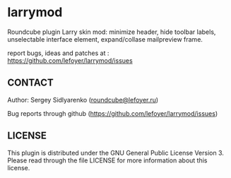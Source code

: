 larrymod
===================

Roundcube plugin Larry skin mod: minimize header, hide toolbar labels, unselectable interface element, expand/collase mailpreview frame.

report bugs, ideas and patches at : https://github.com/lefoyer/larrymod/issues


CONTACT
-------
Author:   Sergey Sidlyarenko (roundcube@lefoyer.ru)

Bug reports through github (https://github.com/lefoyer/larrymod/issues)

LICENSE
-------

This plugin is distributed under the GNU General Public License Version 3.
Please read through the file LICENSE for more information about this license.

